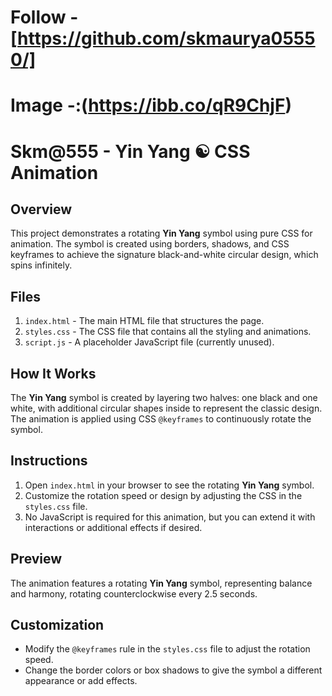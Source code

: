 # Follow - [https://github.com/skmaurya05550/]

# Image -:(https://ibb.co/qR9ChjF)

# Skm@555 - Yin Yang ☯️ CSS Animation


## Overview

This project demonstrates a rotating **Yin Yang** symbol using pure CSS for animation. The symbol is created using borders, shadows, and CSS keyframes to achieve the signature black-and-white circular design, which spins infinitely.

## Files

1. `index.html` - The main HTML file that structures the page.
2. `styles.css` - The CSS file that contains all the styling and animations.
3. `script.js` - A placeholder JavaScript file (currently unused).

## How It Works

The **Yin Yang** symbol is created by layering two halves: one black and one white, with additional circular shapes inside to represent the classic design. The animation is applied using CSS `@keyframes` to continuously rotate the symbol.

## Instructions

1. Open `index.html` in your browser to see the rotating **Yin Yang** symbol.
2. Customize the rotation speed or design by adjusting the CSS in the `styles.css` file.
3. No JavaScript is required for this animation, but you can extend it with interactions or additional effects if desired.

## Preview

The animation features a rotating **Yin Yang** symbol, representing balance and harmony, rotating counterclockwise every 2.5 seconds.

## Customization

- Modify the `@keyframes` rule in the `styles.css` file to adjust the rotation speed.
- Change the border colors or box shadows to give the symbol a different appearance or add effects.
